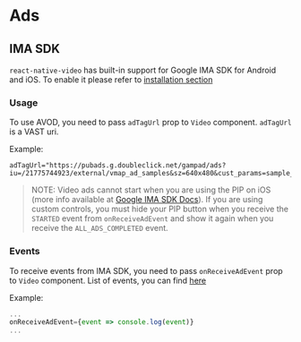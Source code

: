 # Ads

## IMA SDK
`react-native-video` has built-in support for Google IMA SDK for Android and iOS. To enable it please refer to [installation section](/installation)

### Usage
To use AVOD, you need to pass `adTagUrl` prop to `Video` component. `adTagUrl` is a VAST uri. 

Example:
```
adTagUrl="https://pubads.g.doubleclick.net/gampad/ads?iu=/21775744923/external/vmap_ad_samples&sz=640x480&cust_params=sample_ar%3Dpremidpostoptimizedpodbumper&ciu_szs=300x250&gdfp_req=1&ad_rule=1&output=vmap&unviewed_position_start=1&env=vp&impl=s&cmsid=496&vid=short_onecue&correlator="
```

> NOTE: Video ads cannot start when you are using the PIP on iOS (more info available at [Google IMA SDK Docs](https://developers.google.com/interactive-media-ads/docs/sdks/ios/client-side/picture_in_picture?hl=en#starting_ads)). If you are using custom controls, you must hide your PIP button when you receive the ```STARTED``` event from ```onReceiveAdEvent``` and show it again when you receive the ```ALL_ADS_COMPLETED``` event.

### Events
To receive events from IMA SDK, you need to pass `onReceiveAdEvent` prop to `Video` component. List of events, you can find [here](https://github.com/miquido/react-native-video/blob/master/src/types/Ads.ts)

Example:

```jsx
...
onReceiveAdEvent={event => console.log(event)}
...
```
